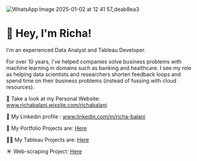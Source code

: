 ![WhatsApp Image 2025-01-02 at 12 41 57_deab8ea3](https://github.com/user-attachments/assets/b38f9d79-8b15-4e3a-9026-fb741ee8b7ee)


# 👋 Hey, I'm Richa!


I'm an experienced Data Analyst and Tableau Developer.

For over 10 years, I've helped companies solve business problems with machine learning in domains such as banking and healthcare. I see my role as helping data scientists and researchers shorten feedback loops and spend time on their business problems (instead of fussing with cloud resources).


📝 Take a look at my Personal Website: www.richabalani.wixsite.com/richabalani

📝 My Linkedin profile : www.linkedin.com/in/richa-balani

🌱 My Portfolio Projects are: [Here]( https://github.com/RichaChimnani/Data-Analyst-Projects)

👨‍💻 My Tableau Projects are: [Here](https://public.tableau.com/app/profile/richa.balani/vizzes)

☀️ Web-scraping Project:  [Here](https://github.com/RichaChimnani/Web-scrapping-using-Beautifulsoup)









